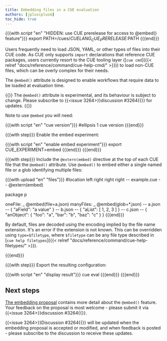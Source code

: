 ```yaml
---
title: Embedding files in a CUE evaluation
authors: [jpluscplusm]
toc_hide: true
---
```


{{{with _script_ "en" "HIDDEN: use CUE prerelease for access to @embed() feature"}}}
export PATH=/cues/$CUELANG_CUE_PRERELEASE:$PATH
{{{end}}}

Users frequently need to load JSON, YAML, or other types of files into their CUE
code. As CUE only supports `import` declarations that reference CUE packages,
users currently resort to the CUE tooling layer ([`cue cmd`]({{< relref
"docs/reference/command/cue-help-cmd/" >}})) to load non-CUE files, which can be
overly complex for their needs.

The `@embed()` attribute is designed to enable workflows that require data to
be loaded at evaluation time.

{{<info>}}
The `@embed()` attribute is experimental, and its behaviour is subject to change.
Please subscribe to {{<issue 3264>}}discussion #3264{{</issue>}} for updates.
{{</info>}}

Note to use `@embed` you will need:

{{{with script "en" "cue version"}}}
#ellipsis 1
cue version
{{{end}}}

{{{with step}}}
Enable the embed experiment:

{{{with script "en" "enable embed experiment"}}}
export CUE_EXPERIMENT=embed
{{{end}}}
{{{end}}}

{{{with step}}}
Include the `@extern(embed)` directive at the top of each CUE file that the
`@embed()` attribute. Use `@embed()` to embed either a single named file or a
glob identifying multiple files:

{{{with upload "en" "files"}}}
#location left right right right
-- example.cue --
@extern(embed)

package p

oneFile:   _ @embed(file=a.json)
manyFiles: _ @embed(glob=*.json)
-- a.json --
{
    "aField": "a value"
}
-- b.json --
{
    "aList": [
        1,
        2,
        3
    ]
}
-- c.json --
{
    "anObject": {
        "foo": "a",
        "bar": "b",
        "baz": "c"
    }
}
{{{end}}}

By default, files are decoded using the encoding implied by the file name
extension. It's an error if the extension is not known. This can be overridden
using `type=$filetype`, where `$filetype` can be any file type described in [`cue
help filetypes`]({{< relref "docs/reference/command/cue-help-filetypes/" >}}).

{{{end}}}

{{{with step}}}
Export the resulting configuration:

{{{with script "en" "display result"}}}
cue eval
{{{end}}}
{{{end}}}

## Next steps

[The embedding
proposal](https://github.com/cue-lang/proposal/blob/main/designs/3264-embed.md)
contains more detail about the `@embed()` feature. Your feedback on the proposal
is most welcome - please submit it via {{<issue 3264>}}discussion
#3264{{</issue>}}.

{{<issue 3264>}}Discussion #3264{{</issue>}} will be updated when the embedding
proposal is accepted or modified, and when feedback is posted - please subscribe
to the discussion to receive these updates.
